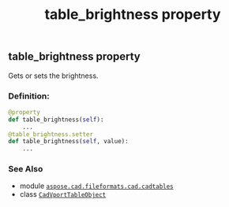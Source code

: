 ﻿---
title: table_brightness property
second_title: Aspose.CAD for Python via .NET API References
description: 
type: docs
weight: 470
url: /python-net/aspose.cad.fileformats.cad.cadtables/cadvporttableobject/table_brightness/
is_root: false
---

## table_brightness property


Gets or sets the brightness.
### Definition:
```python
@property
def table_brightness(self):
    ...
@table_brightness.setter
def table_brightness(self, value):
    ...
```

### See Also
* module [`aspose.cad.fileformats.cad.cadtables`](../../)
* class [`CadVportTableObject`](/cad/python-net/aspose.cad.fileformats.cad.cadtables/cadvporttableobject)

